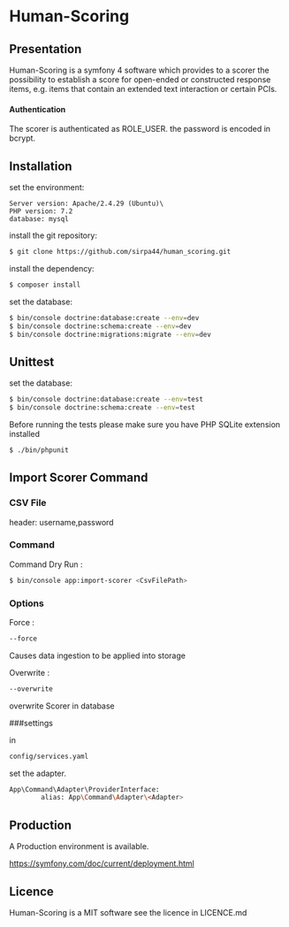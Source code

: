 # Human-Scoring

## Presentation

Human-Scoring is a symfony 4 software which provides to a scorer the possibility to establish a score for open-ended or constructed response items, e.g. items that contain an extended text interaction or certain PCIs.

#### Authentication

The scorer is authenticated as ROLE_USER.
the password is encoded in bcrypt.

## Installation

set the environment:

```
Server version: Apache/2.4.29 (Ubuntu)\
PHP version: 7.2
database: mysql
```

install the git repository:

```bash 
$ git clone https://github.com/sirpa44/human_scoring.git
```

install the dependency:

```bash 
$ composer install
```

set the database:

```bash
$ bin/console doctrine:database:create --env=dev
$ bin/console doctrine:schema:create --env=dev
$ bin/console doctrine:migrations:migrate --env=dev
```

## Unittest

set the database:

```bash
$ bin/console doctrine:database:create --env=test
$ bin/console doctrine:schema:create --env=test
```

Before running the tests please make sure you have PHP SQLite extension installed

```bash
$ ./bin/phpunit
```

## Import Scorer Command

### CSV File 

header: 
username,password

### Command

Command Dry Run :
```bash
$ bin/console app:import-scorer <CsvFilePath>
```

### Options
 
Force :
```bash
--force
```
Causes data ingestion to be applied into storage

Overwrite :
```bash
--overwrite
```
overwrite Scorer in database

###settings

in 
```bash
config/services.yaml
```
set the adapter.
```bash
App\Command\Adapter\ProviderInterface:
        alias: App\Command\Adapter\<Adapter>
```

## Production

A Production environment is available.

https://symfony.com/doc/current/deployment.html

## Licence

Human-Scoring is a MIT software see the licence in LICENCE.md